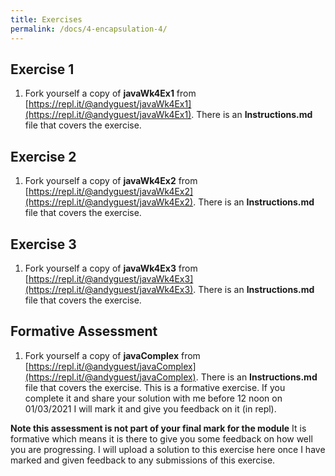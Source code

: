 ```yaml
---
title: Exercises
permalink: /docs/4-encapsulation-4/
---
```


## Exercise 1
1. Fork yourself a copy of **javaWk4Ex1** from [https://repl.it/@andyguest/javaWk4Ex1](https://repl.it/@andyguest/javaWk4Ex1). There is an **Instructions.md** file that covers the exercise. 

## Exercise 2
1. Fork yourself a copy of **javaWk4Ex2** from [https://repl.it/@andyguest/javaWk4Ex2](https://repl.it/@andyguest/javaWk4Ex2). There is an **Instructions.md** file that covers the exercise. 

## Exercise 3

1. Fork yourself a copy of **javaWk4Ex3** from [https://repl.it/@andyguest/javaWk4Ex3](https://repl.it/@andyguest/javaWk4Ex3). There is an **Instructions.md** file that covers the exercise. 





## Formative Assessment
1. Fork yourself a copy of **javaComplex** from [https://repl.it/@andyguest/javaComplex](https://repl.it/@andyguest/javaComplex). There is an **Instructions.md** file that covers the exercise. This is a formative exercise. If you complete it and share your solution with me before 12 noon on 01/03/2021 I will mark it and give you feedback on it (in repl).

**Note this assessment is not part of your final mark for the module** It is formative which means it is there to give you some feedback on how well you are progressing. I will upload a solution to this exercise here once I have marked and given feedback to any submissions of this exercise.